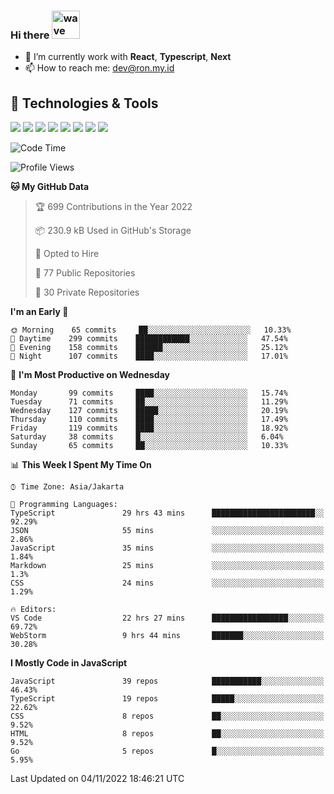 ### Hi there <img src="https://i.ibb.co/q0Hx1KK/wave.gif" alt="wave" width="45px">

- 🌱 I’m currently work with **React**, **Typescript**, **Next**
- 📫 How to reach me: dev@ron.my.id

## 🔧 Technologies & Tools

![](https://img.shields.io/badge/OS-Linux-informational?style=flat&logo=linux&logoColor=white&color=2bbc8a)
![](https://img.shields.io/badge/OS-Windows-informational?style=flat&logo=windows&logoColor=white&color=2bbc8a)
![](https://img.shields.io/badge/Code-JavaScript-informational?style=flat&logo=javascript&logoColor=white&color=2bbc8a)
![](https://img.shields.io/badge/Code-Golang-informational?style=flat&logo=go&logoColor=white&color=2bbc8a)
![](https://img.shields.io/badge/Code-React-informational?style=flat&logo=react&logoColor=white&color=2bbc8a)
![](https://img.shields.io/badge/Code-Next-informational?style=flat&logo=next.js&logoColor=white&color=2bbc8a)
![](https://img.shields.io/badge/Shell-Bash-informational?style=flat&logo=gnu-bash&logoColor=white&color=2bbc8a)
![](https://img.shields.io/badge/Tools-Docker-informational?style=flat&logo=docker&logoColor=white&color=2bbc8a)

<!--START_SECTION:waka-->
![Code Time](http://img.shields.io/badge/Code%20Time-582%20hrs%2059%20mins-blue)

![Profile Views](http://img.shields.io/badge/Profile%20Views-0-blue)

**🐱 My GitHub Data** 

> 🏆 699 Contributions in the Year 2022
 > 
> 📦 230.9 kB Used in GitHub's Storage 
 > 
> 💼 Opted to Hire
 > 
> 📜 77 Public Repositories 
 > 
> 🔑 30 Private Repositories  
 > 
**I'm an Early 🐤** 

```text
🌞 Morning    65 commits     ██░░░░░░░░░░░░░░░░░░░░░░░   10.33% 
🌆 Daytime    299 commits    ████████████░░░░░░░░░░░░░   47.54% 
🌃 Evening    158 commits    ██████░░░░░░░░░░░░░░░░░░░   25.12% 
🌙 Night      107 commits    ████░░░░░░░░░░░░░░░░░░░░░   17.01%

```
📅 **I'm Most Productive on Wednesday** 

```text
Monday       99 commits     ████░░░░░░░░░░░░░░░░░░░░░   15.74% 
Tuesday      71 commits     ██░░░░░░░░░░░░░░░░░░░░░░░   11.29% 
Wednesday    127 commits    █████░░░░░░░░░░░░░░░░░░░░   20.19% 
Thursday     110 commits    ████░░░░░░░░░░░░░░░░░░░░░   17.49% 
Friday       119 commits    ████░░░░░░░░░░░░░░░░░░░░░   18.92% 
Saturday     38 commits     █░░░░░░░░░░░░░░░░░░░░░░░░   6.04% 
Sunday       65 commits     ██░░░░░░░░░░░░░░░░░░░░░░░   10.33%

```


📊 **This Week I Spent My Time On** 

```text
⌚︎ Time Zone: Asia/Jakarta

💬 Programming Languages: 
TypeScript               29 hrs 43 mins      ███████████████████████░░   92.29% 
JSON                     55 mins             ░░░░░░░░░░░░░░░░░░░░░░░░░   2.86% 
JavaScript               35 mins             ░░░░░░░░░░░░░░░░░░░░░░░░░   1.84% 
Markdown                 25 mins             ░░░░░░░░░░░░░░░░░░░░░░░░░   1.3% 
CSS                      24 mins             ░░░░░░░░░░░░░░░░░░░░░░░░░   1.29%

🔥 Editors: 
VS Code                  22 hrs 27 mins      █████████████████░░░░░░░░   69.72% 
WebStorm                 9 hrs 44 mins       ███████░░░░░░░░░░░░░░░░░░   30.28%

```

**I Mostly Code in JavaScript** 

```text
JavaScript               39 repos            ███████████░░░░░░░░░░░░░░   46.43% 
TypeScript               19 repos            █████░░░░░░░░░░░░░░░░░░░░   22.62% 
CSS                      8 repos             ██░░░░░░░░░░░░░░░░░░░░░░░   9.52% 
HTML                     8 repos             ██░░░░░░░░░░░░░░░░░░░░░░░   9.52% 
Go                       5 repos             █░░░░░░░░░░░░░░░░░░░░░░░░   5.95%

```



 Last Updated on 04/11/2022 18:46:21 UTC
<!--END_SECTION:waka-->
